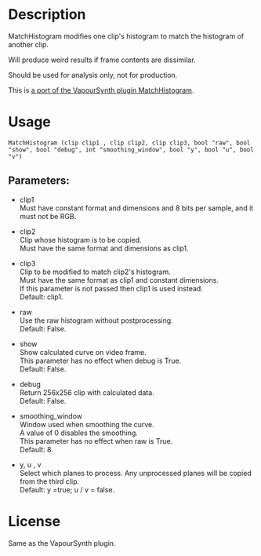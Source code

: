 # Description

MatchHistogram modifies one clip's histogram to match the histogram of another clip.

Will produce weird results if frame contents are dissimilar.

Should be used for analysis only, not for production.

This is [a port of the VapourSynth plugin MatchHistogram](https://github.com/dubhater/vapoursynth-matchhistogram).

# Usage

```
MatchHistogram (clip clip1 , clip clip2, clip clip3, bool "raw", bool "show", bool "debug", int "smoothing_window", bool "y", bool "u", bool "v")
```

## Parameters:

- clip1\
    Must have constant format and dimensions and 8 bits per sample, and it must not be RGB.

- clip2\
    Clip whose histogram is to be copied.\
    Must have the same format and dimensions as clip1.

- clip3\
    Clip to be modified to match clip2's histogram.\
    Must have the same format as clip1 and constant dimensions.\
    If this parameter is not passed then clip1 is used instead.\
    Default: clip1.

- raw\
    Use the raw histogram without postprocessing.\
    Default: False.

- show\
    Show calculated curve on video frame.\
    This parameter has no effect when debug is True.\
    Default: False.

- debug\
    Return 256x256 clip with calculated data.\
    Default: False.
    
- smoothing_window\
    Window used when smoothing the curve.\
    A value of 0 disables the smoothing.\
    This parameter has no effect when raw is True.\
    Default: 8.

- y, u , v\
    Select which planes to process. Any unprocessed planes will be copied from the third clip.\
    Default: y =true; u / v = false.

# License

Same as the VapourSynth plugin.
